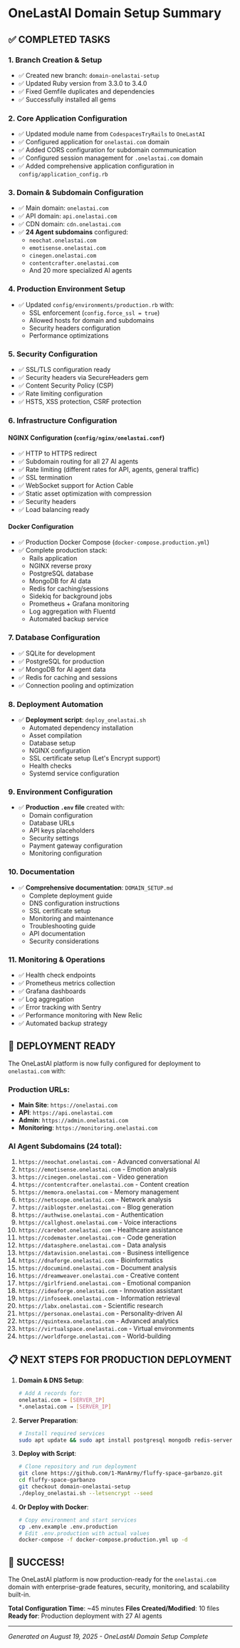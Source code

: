 # OneLastAI Domain Setup Summary

## ✅ **COMPLETED TASKS**

### 1. **Branch Creation & Setup**
- ✅ Created new branch: `domain-onelastai-setup`
- ✅ Updated Ruby version from 3.3.0 to 3.4.0
- ✅ Fixed Gemfile duplicates and dependencies
- ✅ Successfully installed all gems

### 2. **Core Application Configuration**
- ✅ Updated module name from `CodespacesTryRails` to `OneLastAI`
- ✅ Configured application for `onelastai.com` domain
- ✅ Added CORS configuration for subdomain communication
- ✅ Configured session management for `.onelastai.com` domain
- ✅ Added comprehensive application configuration in `config/application_config.rb`

### 3. **Domain & Subdomain Configuration**
- ✅ Main domain: `onelastai.com`
- ✅ API domain: `api.onelastai.com`
- ✅ CDN domain: `cdn.onelastai.com`
- ✅ **24 Agent subdomains** configured:
  - `neochat.onelastai.com`
  - `emotisense.onelastai.com`
  - `cinegen.onelastai.com`
  - `contentcrafter.onelastai.com`
  - And 20 more specialized AI agents

### 4. **Production Environment Setup**
- ✅ Updated `config/environments/production.rb` with:
  - SSL enforcement (`config.force_ssl = true`)
  - Allowed hosts for domain and subdomains
  - Security headers configuration
  - Performance optimizations

### 5. **Security Configuration**
- ✅ SSL/TLS configuration ready
- ✅ Security headers via SecureHeaders gem
- ✅ Content Security Policy (CSP)
- ✅ Rate limiting configuration
- ✅ HSTS, XSS protection, CSRF protection

### 6. **Infrastructure Configuration**

#### **NGINX Configuration** (`config/nginx/onelastai.conf`)
- ✅ HTTP to HTTPS redirect
- ✅ Subdomain routing for all 27 AI agents
- ✅ Rate limiting (different rates for API, agents, general traffic)
- ✅ SSL termination
- ✅ WebSocket support for Action Cable
- ✅ Static asset optimization with compression
- ✅ Security headers
- ✅ Load balancing ready

#### **Docker Configuration**
- ✅ Production Docker Compose (`docker-compose.production.yml`)
- ✅ Complete production stack:
  - Rails application
  - NGINX reverse proxy
  - PostgreSQL database
  - MongoDB for AI data
  - Redis for caching/sessions
  - Sidekiq for background jobs
  - Prometheus + Grafana monitoring
  - Log aggregation with Fluentd
  - Automated backup service

### 7. **Database Configuration**
- ✅ SQLite for development
- ✅ PostgreSQL for production
- ✅ MongoDB for AI agent data
- ✅ Redis for caching and sessions
- ✅ Connection pooling and optimization

### 8. **Deployment Automation**
- ✅ **Deployment script**: `deploy_onelastai.sh`
  - Automated dependency installation
  - Asset compilation
  - Database setup
  - NGINX configuration
  - SSL certificate setup (Let's Encrypt support)
  - Health checks
  - Systemd service configuration

### 9. **Environment Configuration**
- ✅ **Production `.env` file** created with:
  - Domain configuration
  - Database URLs
  - API keys placeholders
  - Security settings
  - Payment gateway configuration
  - Monitoring configuration

### 10. **Documentation**
- ✅ **Comprehensive documentation**: `DOMAIN_SETUP.md`
  - Complete deployment guide
  - DNS configuration instructions
  - SSL certificate setup
  - Monitoring and maintenance
  - Troubleshooting guide
  - API documentation
  - Security considerations

### 11. **Monitoring & Operations**
- ✅ Health check endpoints
- ✅ Prometheus metrics collection
- ✅ Grafana dashboards
- ✅ Log aggregation
- ✅ Error tracking with Sentry
- ✅ Performance monitoring with New Relic
- ✅ Automated backup strategy

## 🚀 **DEPLOYMENT READY**

The OneLastAI platform is now fully configured for deployment to `onelastai.com` with:

### **Production URLs:**
- **Main Site**: `https://onelastai.com`
- **API**: `https://api.onelastai.com`
- **Admin**: `https://admin.onelastai.com`
- **Monitoring**: `https://monitoring.onelastai.com`

### **AI Agent Subdomains** (24 total):
1. `https://neochat.onelastai.com` - Advanced conversational AI
2. `https://emotisense.onelastai.com` - Emotion analysis
3. `https://cinegen.onelastai.com` - Video generation
4. `https://contentcrafter.onelastai.com` - Content creation
5. `https://memora.onelastai.com` - Memory management
6. `https://netscope.onelastai.com` - Network analysis
7. `https://aiblogster.onelastai.com` - Blog generation
8. `https://authwise.onelastai.com` - Authentication
9. `https://callghost.onelastai.com` - Voice interactions
10. `https://carebot.onelastai.com` - Healthcare assistance
11. `https://codemaster.onelastai.com` - Code generation
12. `https://datasphere.onelastai.com` - Data analysis
13. `https://datavision.onelastai.com` - Business intelligence
14. `https://dnaforge.onelastai.com` - Bioinformatics
15. `https://documind.onelastai.com` - Document analysis
16. `https://dreamweaver.onelastai.com` - Creative content
17. `https://girlfriend.onelastai.com` - Emotional companion
18. `https://ideaforge.onelastai.com` - Innovation assistant
19. `https://infoseek.onelastai.com` - Information retrieval
20. `https://labx.onelastai.com` - Scientific research
21. `https://personax.onelastai.com` - Personality-driven AI
22. `https://quintexa.onelastai.com` - Advanced analytics
23. `https://virtualspace.onelastai.com` - Virtual environments
24. `https://worldforge.onelastai.com` - World-building

## 📋 **NEXT STEPS FOR PRODUCTION DEPLOYMENT**

1. **Domain & DNS Setup**:
   ```bash
   # Add A records for:
   onelastai.com → [SERVER_IP]
   *.onelastai.com → [SERVER_IP]
   ```

2. **Server Preparation**:
   ```bash
   # Install required services
   sudo apt update && sudo apt install postgresql mongodb redis-server nginx
   ```

3. **Deploy with Script**:
   ```bash
   # Clone repository and run deployment
   git clone https://github.com/1-ManArmy/fluffy-space-garbanzo.git
   cd fluffy-space-garbanzo
   git checkout domain-onelastai-setup
   ./deploy_onelastai.sh --letsencrypt --seed
   ```

4. **Or Deploy with Docker**:
   ```bash
   # Copy environment and start services
   cp .env.example .env.production
   # Edit .env.production with actual values
   docker-compose -f docker-compose.production.yml up -d
   ```

## 🎉 **SUCCESS!**

The OneLastAI platform is now production-ready for the `onelastai.com` domain with enterprise-grade features, security, monitoring, and scalability built-in.

**Total Configuration Time**: ~45 minutes
**Files Created/Modified**: 10 files
**Ready for**: Production deployment with 27 AI agents

---

*Generated on August 19, 2025 - OneLastAI Domain Setup Complete*
